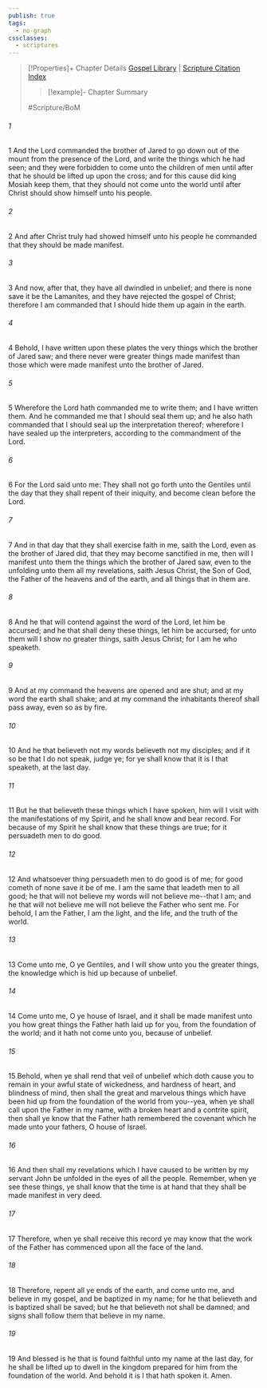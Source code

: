 ```yaml
---
publish: true
tags:
  - no-graph
cssclasses:
  - scriptures
---
```

>[!Properties]+ Chapter Details
>[Gospel Library](https://churchofjesuschrist.org/study/scriptures/bofm/ether/4?lang=eng)    |    [Scripture Citation Index](https://scriptures.byu.edu/#0da04::c0da04)
>>[!example]- Chapter Summary
>> 
> 
>
>#Scripture/BoM
###### 1
1 And the Lord commanded the brother of Jared to go down out of the mount from the presence of the Lord, and write the things which he had seen; and they were forbidden to come unto the children of men until after that he should be lifted up upon the cross; and for this cause did king Mosiah keep them, that they should not come unto the world until after Christ should show himself unto his people.
###### 2
2 And after Christ truly had showed himself unto his people he commanded that they should be made manifest.
###### 3
3 And now, after that, they have all dwindled in unbelief; and there is none save it be the Lamanites, and they have rejected the gospel of Christ; therefore I am commanded that I should hide them up again in the earth.
###### 4
4 Behold, I have written upon these plates the very things which the brother of Jared saw; and there never were greater things made manifest than those which were made manifest unto the brother of Jared.
###### 5
5 Wherefore the Lord hath commanded me to write them; and I have written them. And he commanded me that I should seal them up; and he also hath commanded that I should seal up the interpretation thereof; wherefore I have sealed up the interpreters, according to the commandment of the Lord.
###### 6
6 For the Lord said unto me: They shall not go forth unto the Gentiles until the day that they shall repent of their iniquity, and become clean before the Lord.
###### 7
7 And in that day that they shall exercise faith in me, saith the Lord, even as the brother of Jared did, that they may become sanctified in me, then will I manifest unto them the things which the brother of Jared saw, even to the unfolding unto them all my revelations, saith Jesus Christ, the Son of God, the Father of the heavens and of the earth, and all things that in them are.
###### 8
8 And he that will contend against the word of the Lord, let him be accursed; and he that shall deny these things, let him be accursed; for unto them will I show no greater things, saith Jesus Christ; for I am he who speaketh.
###### 9
9 And at my command the heavens are opened and are shut; and at my word the earth shall shake; and at my command the inhabitants thereof shall pass away, even so as by fire.
###### 10
10 And he that believeth not my words believeth not my disciples; and if it so be that I do not speak, judge ye; for ye shall know that it is I that speaketh, at the last day.
###### 11
11 But he that believeth these things which I have spoken, him will I visit with the manifestations of my Spirit, and he shall know and bear record. For because of my Spirit he shall know that these things are true; for it persuadeth men to do good.
###### 12
12 And whatsoever thing persuadeth men to do good is of me; for good cometh of none save it be of me. I am the same that leadeth men to all good; he that will not believe my words will not believe me--that I am; and he that will not believe me will not believe the Father who sent me. For behold, I am the Father, I am the light, and the life, and the truth of the world.
###### 13
13 Come unto me, O ye Gentiles, and I will show unto you the greater things, the knowledge which is hid up because of unbelief.
###### 14
14 Come unto me, O ye house of Israel, and it shall be made manifest unto you how great things the Father hath laid up for you, from the foundation of the world; and it hath not come unto you, because of unbelief.
###### 15
15 Behold, when ye shall rend that veil of unbelief which doth cause you to remain in your awful state of wickedness, and hardness of heart, and blindness of mind, then shall the great and marvelous things which have been hid up from the foundation of the world from you--yea, when ye shall call upon the Father in my name, with a broken heart and a contrite spirit, then shall ye know that the Father hath remembered the covenant which he made unto your fathers, O house of Israel.
###### 16
16 And then shall my revelations which I have caused to be written by my servant John be unfolded in the eyes of all the people. Remember, when ye see these things, ye shall know that the time is at hand that they shall be made manifest in very deed.
###### 17
17 Therefore, when ye shall receive this record ye may know that the work of the Father has commenced upon all the face of the land.
###### 18
18 Therefore, repent all ye ends of the earth, and come unto me, and believe in my gospel, and be baptized in my name; for he that believeth and is baptized shall be saved; but he that believeth not shall be damned; and signs shall follow them that believe in my name.
###### 19
19 And blessed is he that is found faithful unto my name at the last day, for he shall be lifted up to dwell in the kingdom prepared for him from the foundation of the world. And behold it is I that hath spoken it. Amen.
